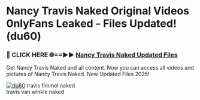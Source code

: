 # Nancy Travis Naked Original Videos 0nlyFans Leaked - Files Updated! (du60)

<h3>🔴 CLICK HERE 🌐==►► <a href="https://tinyurl.com/yckcrads" rel="nofollow">Nancy Travis Naked Updated Files</a></h3>

Get Nancy Travis Naked and all content. Now you can access all videos and pictures of Nancy Travis Naked. New Updated Files 2025!

[![du60](https://i.imgur.com/hpKpOFt.gif)](https://tinyurl.com/yckcrads)
travis fimmel naked<br>
travis van winkle naked